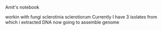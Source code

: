 Amit's notebook

workin with fungi sclerotinia sclerotiorum 
Currently I have 3 isolates from which i extracted DNA
now going to assemble genome
